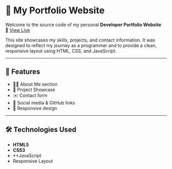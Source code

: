 # 💼 My Portfolio Website

Welcome to the source code of my personal **Developer Portfolio Website**  
🔗 [View Live](https://qasim032.github.io/qasim/)

This site showcases my skills, projects, and contact information. It was designed to reflect my journey as a programmer and to provide a clean, responsive layout using HTML, CSS, and JavaScript.

---

## 📌 Features

- 👨‍💻 About Me section
- 📂 Project Showcase
- ✉️ Contact form
- 🔗 Social media & GitHub links
- 📱 Responsive design

---

## 🛠️ Technologies Used

- **HTML5**
- **CSS3**
- **JavaScript 
- Responsive Layout

